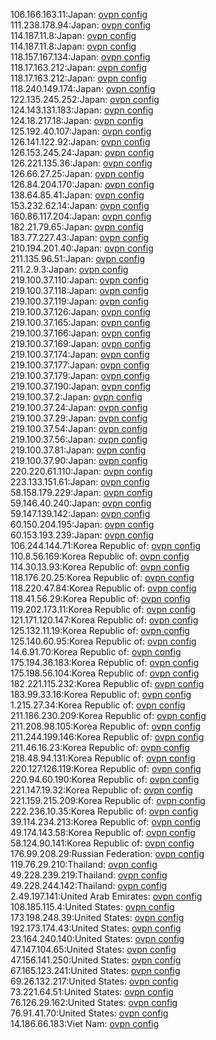 106.166.163.11:Japan: [ovpn config](vpn/106_166_163_11.ovpn)  
111.238.178.94:Japan: [ovpn config](vpn/111_238_178_94.ovpn)  
114.187.11.8:Japan: [ovpn config](vpn/114_187_11_8.ovpn)  
114.187.11.8:Japan: [ovpn config](vpn/114_187_11_8.ovpn)  
118.157.167.134:Japan: [ovpn config](vpn/118_157_167_134.ovpn)  
118.17.163.212:Japan: [ovpn config](vpn/118_17_163_212.ovpn)  
118.17.163.212:Japan: [ovpn config](vpn/118_17_163_212.ovpn)  
118.240.149.174:Japan: [ovpn config](vpn/118_240_149_174.ovpn)  
122.135.245.252:Japan: [ovpn config](vpn/122_135_245_252.ovpn)  
124.143.131.183:Japan: [ovpn config](vpn/124_143_131_183.ovpn)  
124.18.217.18:Japan: [ovpn config](vpn/124_18_217_18.ovpn)  
125.192.40.107:Japan: [ovpn config](vpn/125_192_40_107.ovpn)  
126.141.122.92:Japan: [ovpn config](vpn/126_141_122_92.ovpn)  
126.153.245.24:Japan: [ovpn config](vpn/126_153_245_24.ovpn)  
126.221.135.36:Japan: [ovpn config](vpn/126_221_135_36.ovpn)  
126.66.27.25:Japan: [ovpn config](vpn/126_66_27_25.ovpn)  
126.84.204.170:Japan: [ovpn config](vpn/126_84_204_170.ovpn)  
138.64.85.41:Japan: [ovpn config](vpn/138_64_85_41.ovpn)  
153.232.62.14:Japan: [ovpn config](vpn/153_232_62_14.ovpn)  
160.86.117.204:Japan: [ovpn config](vpn/160_86_117_204.ovpn)  
182.21.79.65:Japan: [ovpn config](vpn/182_21_79_65.ovpn)  
183.77.227.43:Japan: [ovpn config](vpn/183_77_227_43.ovpn)  
210.194.201.40:Japan: [ovpn config](vpn/210_194_201_40.ovpn)  
211.135.96.51:Japan: [ovpn config](vpn/211_135_96_51.ovpn)  
211.2.9.3:Japan: [ovpn config](vpn/211_2_9_3.ovpn)  
219.100.37.110:Japan: [ovpn config](vpn/219_100_37_110.ovpn)  
219.100.37.118:Japan: [ovpn config](vpn/219_100_37_118.ovpn)  
219.100.37.119:Japan: [ovpn config](vpn/219_100_37_119.ovpn)  
219.100.37.126:Japan: [ovpn config](vpn/219_100_37_126.ovpn)  
219.100.37.165:Japan: [ovpn config](vpn/219_100_37_165.ovpn)  
219.100.37.166:Japan: [ovpn config](vpn/219_100_37_166.ovpn)  
219.100.37.169:Japan: [ovpn config](vpn/219_100_37_169.ovpn)  
219.100.37.174:Japan: [ovpn config](vpn/219_100_37_174.ovpn)  
219.100.37.177:Japan: [ovpn config](vpn/219_100_37_177.ovpn)  
219.100.37.179:Japan: [ovpn config](vpn/219_100_37_179.ovpn)  
219.100.37.190:Japan: [ovpn config](vpn/219_100_37_190.ovpn)  
219.100.37.2:Japan: [ovpn config](vpn/219_100_37_2.ovpn)  
219.100.37.24:Japan: [ovpn config](vpn/219_100_37_24.ovpn)  
219.100.37.29:Japan: [ovpn config](vpn/219_100_37_29.ovpn)  
219.100.37.54:Japan: [ovpn config](vpn/219_100_37_54.ovpn)  
219.100.37.56:Japan: [ovpn config](vpn/219_100_37_56.ovpn)  
219.100.37.81:Japan: [ovpn config](vpn/219_100_37_81.ovpn)  
219.100.37.90:Japan: [ovpn config](vpn/219_100_37_90.ovpn)  
220.220.61.110:Japan: [ovpn config](vpn/220_220_61_110.ovpn)  
223.133.151.61:Japan: [ovpn config](vpn/223_133_151_61.ovpn)  
58.158.179.229:Japan: [ovpn config](vpn/58_158_179_229.ovpn)  
59.146.40.240:Japan: [ovpn config](vpn/59_146_40_240.ovpn)  
59.147.139.142:Japan: [ovpn config](vpn/59_147_139_142.ovpn)  
60.150.204.195:Japan: [ovpn config](vpn/60_150_204_195.ovpn)  
60.153.193.239:Japan: [ovpn config](vpn/60_153_193_239.ovpn)  
106.244.144.71:Korea Republic of: [ovpn config](vpn/106_244_144_71.ovpn)  
110.8.56.169:Korea Republic of: [ovpn config](vpn/110_8_56_169.ovpn)  
114.30.13.93:Korea Republic of: [ovpn config](vpn/114_30_13_93.ovpn)  
118.176.20.25:Korea Republic of: [ovpn config](vpn/118_176_20_25.ovpn)  
118.220.47.84:Korea Republic of: [ovpn config](vpn/118_220_47_84.ovpn)  
118.41.56.29:Korea Republic of: [ovpn config](vpn/118_41_56_29.ovpn)  
119.202.173.11:Korea Republic of: [ovpn config](vpn/119_202_173_11.ovpn)  
121.171.120.147:Korea Republic of: [ovpn config](vpn/121_171_120_147.ovpn)  
125.132.11.19:Korea Republic of: [ovpn config](vpn/125_132_11_19.ovpn)  
125.140.60.95:Korea Republic of: [ovpn config](vpn/125_140_60_95.ovpn)  
14.6.91.70:Korea Republic of: [ovpn config](vpn/14_6_91_70.ovpn)  
175.194.36.183:Korea Republic of: [ovpn config](vpn/175_194_36_183.ovpn)  
175.198.56.104:Korea Republic of: [ovpn config](vpn/175_198_56_104.ovpn)  
182.221.115.232:Korea Republic of: [ovpn config](vpn/182_221_115_232.ovpn)  
183.99.33.16:Korea Republic of: [ovpn config](vpn/183_99_33_16.ovpn)  
1.215.27.34:Korea Republic of: [ovpn config](vpn/1_215_27_34.ovpn)  
211.186.230.209:Korea Republic of: [ovpn config](vpn/211_186_230_209.ovpn)  
211.208.98.105:Korea Republic of: [ovpn config](vpn/211_208_98_105.ovpn)  
211.244.199.146:Korea Republic of: [ovpn config](vpn/211_244_199_146.ovpn)  
211.46.16.23:Korea Republic of: [ovpn config](vpn/211_46_16_23.ovpn)  
218.48.94.131:Korea Republic of: [ovpn config](vpn/218_48_94_131.ovpn)  
220.127.126.119:Korea Republic of: [ovpn config](vpn/220_127_126_119.ovpn)  
220.94.60.190:Korea Republic of: [ovpn config](vpn/220_94_60_190.ovpn)  
221.147.19.32:Korea Republic of: [ovpn config](vpn/221_147_19_32.ovpn)  
221.159.215.209:Korea Republic of: [ovpn config](vpn/221_159_215_209.ovpn)  
222.236.10.35:Korea Republic of: [ovpn config](vpn/222_236_10_35.ovpn)  
39.114.234.213:Korea Republic of: [ovpn config](vpn/39_114_234_213.ovpn)  
49.174.143.58:Korea Republic of: [ovpn config](vpn/49_174_143_58.ovpn)  
58.124.90.141:Korea Republic of: [ovpn config](vpn/58_124_90_141.ovpn)  
176.99.208.29:Russian Federation: [ovpn config](vpn/176_99_208_29.ovpn)  
119.76.29.210:Thailand: [ovpn config](vpn/119_76_29_210.ovpn)  
49.228.239.219:Thailand: [ovpn config](vpn/49_228_239_219.ovpn)  
49.228.244.142:Thailand: [ovpn config](vpn/49_228_244_142.ovpn)  
2.49.197.141:United Arab Emirates: [ovpn config](vpn/2_49_197_141.ovpn)  
108.185.115.4:United States: [ovpn config](vpn/108_185_115_4.ovpn)  
173.198.248.39:United States: [ovpn config](vpn/173_198_248_39.ovpn)  
192.173.174.43:United States: [ovpn config](vpn/192_173_174_43.ovpn)  
23.164.240.140:United States: [ovpn config](vpn/23_164_240_140.ovpn)  
47.147.104.65:United States: [ovpn config](vpn/47_147_104_65.ovpn)  
47.156.141.250:United States: [ovpn config](vpn/47_156_141_250.ovpn)  
67.165.123.241:United States: [ovpn config](vpn/67_165_123_241.ovpn)  
69.26.132.217:United States: [ovpn config](vpn/69_26_132_217.ovpn)  
73.221.64.51:United States: [ovpn config](vpn/73_221_64_51.ovpn)  
76.126.29.162:United States: [ovpn config](vpn/76_126_29_162.ovpn)  
76.91.41.70:United States: [ovpn config](vpn/76_91_41_70.ovpn)  
14.186.66.183:Viet Nam: [ovpn config](vpn/14_186_66_183.ovpn)  
